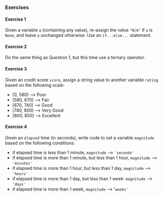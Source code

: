 ### Exercises

#### Exercise 1
Given a variable `a` (containing any value), re-assign the value `"N/A"` if `a` is `None`, and leave `a` unchanged otherwise. Use an `if...else...` statement.
#### Exercise 2
Do the same thing as Question 1, but this time use a ternary operator.
#### Exercise 3
Given an credit score `score`, assign a string value to another variable `rating` based on the following scale:

- [0, 580) --> Poor
- [580, 670) --> Fair
- [670, 740) --> Good
- [740, 800) --> Very Good
- [800, 850] --> Excellent

#### Exercise 4
Given an `elapsed` time (in seconds), write code to set a variable `magnitude` based on the following conditions:

- if elapsed time is less than 1 minute, `magnitude` --> `'seconds'`
- if elapsed time is more than 1 minute, but less than 1 hour, `magnitude` --> `'minutes'`
- if elapsed time is more than 1 hour, but less than 1 day, `magnitude` --> `'hours'`
- if elapsed time is more than 1 day, but less than 1 week: `magnitude` --> `'days'`
- if elapsed time is more than 1 week, `magnitude` --> '`weeks'`